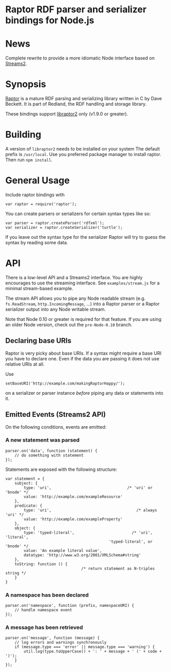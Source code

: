 Raptor RDF parser and serializer bindings for Node.js
=====================================================

News
====

Complete rewrite to provide a more idiomatic Node interface based on [Streams2](http://blog.nodejs.org/2012/12/20/streams2/).

Synopsis
========

[Raptor](http://librdf.org/raptor/) is a mature RDF parsing and serializing library written in C by Dave Beckett. It is part of Redland, the RDF handling and storage library.

These bindings support [libraptor2](http://librdf.org/raptor/api/) only (v1.9.0 or greater).

Building
========

A version of `libraptor2` needs to be installed on your system
The default prefix is `/usr/local`.
Use you preferred package manager to install raptor.
Then run `npm install`.

General Usage
=============

Include raptor bindings with

    var raptor = require('raptor');

You can create parsers or serializers for certain syntax types like so:

    var parser = raptor.createParser('rdfxml');
    var serializer = raptor.createSerializer('turtle');

If you leave out the syntax type for the serializer Raptor will try to guess the syntax by reading some data.

API
===

There is a low-level API and a Streams2 interface.
You are highly encourages to use the streaming interface.
See `examples/stream.js` for a minimal stream-based example.

The stream API allows you to pipe any Node readable stream (e.g. `fs.ReadStream`, `http.IncomingMessage`, ...) into a Raptor parser or a Raptor serializer output into any Node writable stream.

Note that Node 0.10 or greater is required for that feature. If you are using an older Node version, check out the `pre-Node-0.10` branch.

Declaring base URIs
-------------------

Raptor is very picky about base URIs.
If a syntax might require a base URI you have to declare one.
Even if the data you are passing it does not use relative URIs at all.

Use

    setBaseURI('http://example.com/makingRaptorHappy/');

on a serializer or parser instance *before* piping any data or statements into it.

Emitted Events (Streams2 API)
-----------------------------

On the following conditions, events are emitted:

### A new statement was parsed

    parser.on('data', function (statement) {
        // do something with statement
    });

Statements are exposed with the following structure:

    var statement = {
        subject: {
            type: 'uri',                                 /* 'uri' or 'bnode' */
            value: 'http://example.com/exampleResource'
        }, 
        predicate: {
            type: 'uri',                                     /* always 'uri' */
            value: 'http://example.com/exampleProperty'
        }, 
        object: {
            type: 'typed-literal',                         /* 'uri', 'literal', 
                                                 'typed-literal', or 'bnode' */
            value: 'An example literal value', 
            datatype: 'http://www.w3.org/2001/XMLSchema#string'
        }, 
        toString: function () {
                                     /* return statement as N-triples string */
        }
    }

### A namespace has been declared

    parser.on('namespace', function (prefix, namespaceURI) {
        // handle namespace event
    });

### A message has been retrieved

    parser.on('message', function (message) {
        // log errors and warnings synchronously
        if (message.type === 'error' || message.type === 'warning') {
            util.log(type.toUpperCase() + ': ' + message + ' (' + code + ')');
        }
    });

